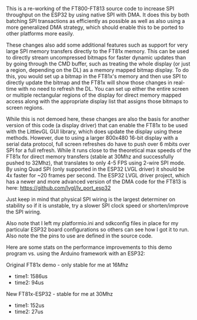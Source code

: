 This is a re-working of the FT800-FT813 source code to increase SPI throughput on the ESP32 by using native SPI with DMA. It does this by both batching SPI transactions as efficiently as possible as well as also using a more generalized DMA strategy, which should enable this to be ported to other platforms more easily. 

These changes also add some additional features such as support for very large SPI memory transfers directly to the FT81x memory. This can be used to directly stream uncompressed bitmaps for faster dynamic updates than by going through the CMD buffer, such as treating the whole display (or just a region, depending on the DL) as a memory mapped bitmap display. To do this, you would set up a bitmap in the FT81x's memory and then use SPI to directly update the bitmap and the FT81x will show those changes in real-time with no need to refresh the DL. You can set up either the entire screen or multiple rectangular regions of the display for direct memory mapped access along with the appropriate display list that assigns those bitmaps to screen regions. 

While this is not demoed here, these changes are also the basis for another version of this code (a display driver) that can enable the FT81x to be used with the LittlevGL GUI library, which does update the display using these methods. However, due to using a larger 800x480 16-bit display with a serial data protocol, full screen refreshes do have to push over 6 mbits over SPI for a full refresh. While it runs close to the theoretical max speeds of the FT81x for direct memory transfers (stable at 30Mhz and successfully pushed to 32Mhz), that translates to only 4-5 FPS using 2-wire SPI mode. By using Quad SPI (only supported in the ESP32 LVGL driver) it should be 4x faster for ~20 frames per second. The ESP32 LVGL driver project, which has a newer and more advanced version of the DMA code for the FT813 is here: https://github.com/lvgl/lv_port_esp32 

Just keep in mind that physical SPI wiring is the largest determiner on stability so if it is unstable, try a slower SPI clock speed or shorten/improve the SPI wiring.

Also note that I left my platformio.ini and sdkconfig files in place for my particular ESP32 board configurations so others can see how I got it to run. Also note the the pins to use are defined in the source code.
  
Here are some stats on the performance improvements to this demo program vs. using the Arduino framework with an ESP32:

Original FT81x demo			- only stable for me at 16Mhz
- time1: 1586us
- time2: 94us
	
New FT81x-ESP32				- stable for me at 30Mhz
- time1: 152us
- time2: 27us